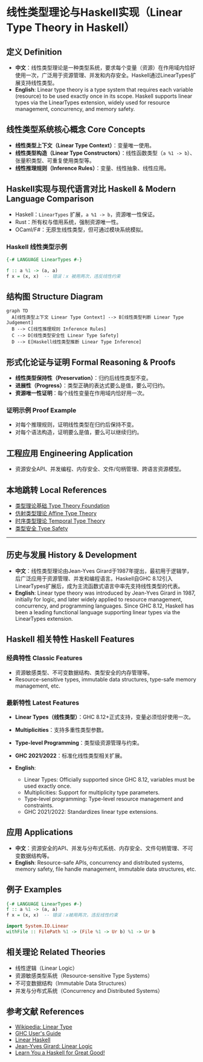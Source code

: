 # 线性类型理论与Haskell实现（Linear Type Theory in Haskell）

## 定义 Definition

- **中文**：线性类型理论是一种类型系统，要求每个变量（资源）在作用域内恰好使用一次，广泛用于资源管理、并发和内存安全。Haskell通过LinearTypes扩展支持线性类型。
- **English**: Linear type theory is a type system that requires each variable (resource) to be used exactly once in its scope. Haskell supports linear types via the LinearTypes extension, widely used for resource management, concurrency, and memory safety.

## 线性类型系统核心概念 Core Concepts

- **线性类型上下文（Linear Type Context）**：变量唯一使用。
- **线性类型构造（Linear Type Constructors）**：线性函数类型（`a %1 -> b`）、张量积类型、可重复使用类型等。
- **线性推理规则（Inference Rules）**：变量、线性抽象、线性应用。

## Haskell实现与现代语言对比 Haskell & Modern Language Comparison

- Haskell：`LinearTypes` 扩展，`a %1 -> b`，资源唯一性保证。
- Rust：所有权与借用系统，强制资源唯一性。
- OCaml/F#：无原生线性类型，但可通过模块系统模拟。

### Haskell 线性类型示例

```haskell
{-# LANGUAGE LinearTypes #-}

f :: a %1 -> (a, a)
f x = (x, x)  -- 错误：x 被用两次，违反线性约束
```

## 结构图 Structure Diagram

```mermaid
graph TD
  A[线性类型上下文 Linear Type Context] --> B[线性类型判断 Linear Type Judgement]
  B --> C[线性推理规则 Inference Rules]
  C --> D[线性类型安全性 Linear Type Safety]
  D --> E[Haskell线性类型推断 Linear Type Inference]
```

## 形式化论证与证明 Formal Reasoning & Proofs

- **线性类型保持性（Preservation）**：归约后线性类型不变。
- **进展性（Progress）**：类型正确的表达式要么是值，要么可归约。
- **资源唯一性证明**：每个线性变量在作用域内恰好用一次。

### 证明示例 Proof Example

- 对每个推理规则，证明线性类型在归约后保持不变。
- 对每个语法构造，证明要么是值，要么可以继续归约。

## 工程应用 Engineering Application

- 资源安全API、并发编程、内存安全、文件/句柄管理、跨语言资源模型。

## 本地跳转 Local References

- [类型理论基础 Type Theory Foundation](../01-Type-Theory/01-Type-Theory-Foundation.md)
- [仿射类型理论 Affine Type Theory](../03-Affine-Type-Theory/01-Affine-Type-Theory-Foundation.md)
- [时序类型理论 Temporal Type Theory](../04-Temporal-Type-Theory/01-Temporal-Type-Theory-Foundation.md)
- [类型安全 Type Safety](../14-Type-Safety/01-Type-Safety-in-Haskell.md)

---

## 历史与发展 History & Development

- **中文**：线性类型理论由Jean-Yves Girard于1987年提出，最初用于逻辑学，后广泛应用于资源管理、并发和编程语言。Haskell自GHC 8.12引入LinearTypes扩展后，成为主流函数式语言中率先支持线性类型的代表。
- **English**: Linear type theory was introduced by Jean-Yves Girard in 1987, initially for logic, and later widely applied to resource management, concurrency, and programming languages. Since GHC 8.12, Haskell has been a leading functional language supporting linear types via the LinearTypes extension.

## Haskell 相关特性 Haskell Features

### 经典特性 Classic Features

- 资源敏感类型、不可变数据结构、类型安全的内存管理等。
- Resource-sensitive types, immutable data structures, type-safe memory management, etc.

### 最新特性 Latest Features

- **Linear Types（线性类型）**：GHC 8.12+正式支持，变量必须恰好使用一次。
- **Multiplicities**：支持多重性类型参数。
- **Type-level Programming**：类型级资源管理与约束。
- **GHC 2021/2022**：标准化线性类型相关扩展。

- **English**:
  - Linear Types: Officially supported since GHC 8.12, variables must be used exactly once.
  - Multiplicities: Support for multiplicity type parameters.
  - Type-level programming: Type-level resource management and constraints.
  - GHC 2021/2022: Standardizes linear type extensions.

## 应用 Applications

- **中文**：资源安全的API、并发与分布式系统、内存安全、文件句柄管理、不可变数据结构等。
- **English**: Resource-safe APIs, concurrency and distributed systems, memory safety, file handle management, immutable data structures, etc.

## 例子 Examples

```haskell
{-# LANGUAGE LinearTypes #-}
f :: a %1 -> (a, a)
f x = (x, x)  -- 错误：x被用两次，违反线性约束

import System.IO.Linear
withFile :: FilePath %1 -> (File %1 -> Ur b) %1 -> Ur b
```

## 相关理论 Related Theories

- 线性逻辑（Linear Logic）
- 资源敏感类型系统（Resource-sensitive Type Systems）
- 不可变数据结构（Immutable Data Structures）
- 并发与分布式系统（Concurrency and Distributed Systems）

## 参考文献 References

- [Wikipedia: Linear Type](https://en.wikipedia.org/wiki/Linear_type)
- [GHC User's Guide](https://downloads.haskell.org/ghc/latest/docs/html/users_guide/)
- [Linear Haskell](https://ghc.gitlab.haskell.org/ghc/doc/users_guide/exts/linear_types.html)
- [Jean-Yves Girard: Linear Logic](https://en.wikipedia.org/wiki/Linear_logic)
- [Learn You a Haskell for Great Good!](http://learnyouahaskell.com/)
